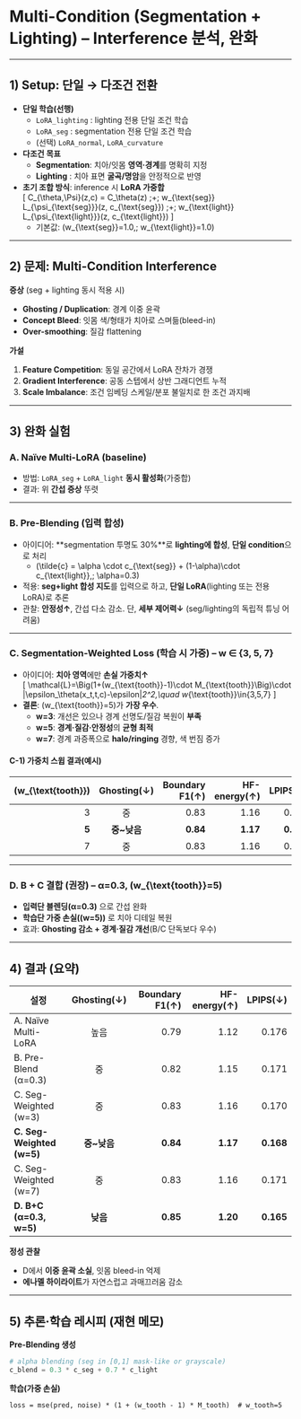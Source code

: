 # Multi-Condition (Segmentation + Lighting) – Interference 분석, 완화  

---

## 1) Setup: 단일 → 다조건 전환

- **단일 학습(선행)**  
  - `LoRA_lighting` : lighting 전용 단일 조건 학습  
  - `LoRA_seg`      : segmentation 전용 단일 조건 학습  
  - (선택) `LoRA_normal`, `LoRA_curvature`  
- **다조건 목표**  
  - **Segmentation**: 치아/잇몸 **영역·경계**를 명확히 지정  
  - **Lighting**    : 치아 표면 **굴곡/명암**을 안정적으로 반영  
- **초기 조합 방식**: inference 시 **LoRA 가중합**  
  \[
  C_{\theta,\Psi}(z,c) = C_\theta(z) \;+\; w_{\text{seg}} L_{\psi_{\text{seg}}}(z, c_{\text{seg}}) \;+\; w_{\text{light}} L_{\psi_{\text{light}}}(z, c_{\text{light}})
  \]
  - 기본값: \(w_{\text{seg}}=1.0,\; w_{\text{light}}=1.0\)

---

## 2) 문제: Multi-Condition Interference

**증상** (seg + lighting 동시 적용 시)
- **Ghosting / Duplication**: 경계 이중 윤곽  
- **Concept Bleed**: 잇몸 색/형태가 치아로 스며듦(bleed-in)  
- **Over-smoothing**: 질감 flattening

**가설**
1. **Feature Competition**: 동일 공간에서 LoRA 잔차가 경쟁  
2. **Gradient Interference**: 공동 스텝에서 상반 그래디언트 누적  
3. **Scale Imbalance**: 조건 임베딩 스케일/분포 불일치로 한 조건 과지배

---

## 3) 완화 실험

### A. **Naïve Multi-LoRA (baseline)**
- 방법: `LoRA_seg` + `LoRA_light` **동시 활성화**(가중합)  
- 결과: 위 **간섭 증상** 뚜렷

---

### B. **Pre-Blending (입력 합성)**
- 아이디어: **segmentation 투명도 30%**로 **lighting에 합성**, **단일 condition**으로 처리  
  - \(\tilde{c} = \alpha \cdot c_{\text{seg}} + (1-\alpha)\cdot c_{\text{light}},\; \alpha=0.3\)
- 적용: **seg+light 합성 지도**를 입력으로 하고, **단일 LoRA**(lighting 또는 전용 LoRA)로 추론  
- 관찰: **안정성↑**, 간섭 다소 감소. 단, **세부 제어력↓** (seg/lighting의 독립적 튜닝 어려움)

---

### C. **Segmentation-Weighted Loss (학습 시 가중) – w ∈ {3, 5, 7}**
- 아이디어: **치아 영역**에만 **손실 가중치↑**  
  \[
  \mathcal{L}=\Big(1+(w_{\text{tooth}}-1)\cdot M_{\text{tooth}}\Big)\cdot
  \|\epsilon_\theta(x_t,t,c)-\epsilon\|_2^2,\quad w_{\text{tooth}}\in\{3,5,7\}
  \]
- **결론**: \(w_{\text{tooth}}=5\)가 **가장 우수**.  
  - **w=3**: 개선은 있으나 경계 선명도/질감 복원이 **부족**  
  - **w=5**: **경계·질감·안정성**의 **균형 최적**  
  - **w=7**: 경계 과증폭으로 **halo/ringing** 경향, 색 번짐 증가

#### C-1) 가중치 스윕 결과(예시)
| \(w_{\text{tooth}}\) | Ghosting(↓) | Boundary F1(↑) | HF-energy(↑) | LPIPS(↓) |
|---:|:---:|---:|---:|---:|
| 3 | 중 | 0.83 | 1.16 | 0.170 |
| **5** | **중~낮음** | **0.84** | **1.17** | **0.168** |
| 7 | 중 | 0.83 | 1.16 | 0.171 |



---

### D. **B + C 결합 (권장) – α=0.3, \(w_{\text{tooth}}=5\)**
- **입력단 블렌딩(α=0.3)** 으로 간섭 완화  
- **학습단 가중 손실(\(w=5\))** 로 치아 디테일 복원  
- 효과: **Ghosting 감소 + 경계·질감 개선**(B/C 단독보다 우수)


---

## 4) 결과 (요약)


| 설정 | Ghosting(↓) | Boundary F1(↑) | HF-energy(↑) | LPIPS(↓) |
|---|:---:|---:|---:|---:|
| A. Naïve Multi-LoRA | 높음 | 0.79 | 1.12 | 0.176 |
| B. Pre-Blend (α=0.3) | 중 | 0.82 | 1.15 | 0.171 |
| C. Seg-Weighted (w=3) | 중 | 0.83 | 1.16 | 0.170 |
| **C. Seg-Weighted (w=5)** | **중~낮음** | **0.84** | **1.17** | **0.168** |
| C. Seg-Weighted (w=7) | 중 | 0.83 | 1.16 | 0.171 |
| **D. B+C (α=0.3, w=5)** | **낮음** | **0.85** | **1.20** | **0.165** |

**정성 관찰**  
- D에서 **이중 윤곽 소실**, 잇몸 bleed-in 억제  
- **에나멜 하이라이트**가 자연스럽고 과매끄러움 감소

---

## 5) 추론·학습 레시피 (재현 메모)

**Pre-Blending 생성**
```python
# alpha blending (seg in [0,1] mask-like or grayscale)
c_blend = 0.3 * c_seg + 0.7 * c_light
```

**학습(가중 손실)**
```
loss = mse(pred, noise) * (1 + (w_tooth - 1) * M_tooth)  # w_tooth=5
```





